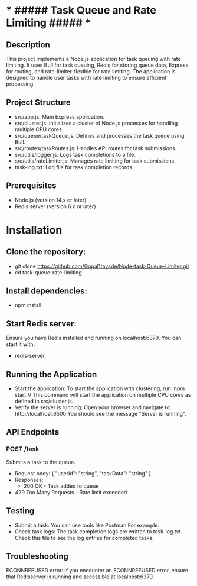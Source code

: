 #                                       *  ##### Task Queue and Rate Limiting ##### *
## Description
This project implements a Node.js application for task queuing with rate limiting. It uses Bull for task queuing, Redis for storing queue data, Express for routing, and rate-limiter-flexible for rate limiting. The application is designed to handle user tasks with rate limiting to ensure efficient processing.

## Project Structure
  * src/app.js: Main Express application.
  * src/cluster.js: Initializes a cluster of Node.js processes for handling multiple CPU cores.
  * src/queue/taskQueue.js: Defines and processes the task queue using Bull.
  * src/routes/taskRoutes.js: Handles API routes for task submissions.
  * src/utils/logger.js: Logs task completions to a file.
  * src/utils/rateLimiter.js: Manages rate limiting for task submissions.
  * task-log.txt: Log file for task completion records.
## Prerequisites
* Node.js (version 14.x or later)
* Redis server (version 6.x or later)

# Installation
## Clone the repository:    
 * git clone https://github.com/Gopal1tayade/Node-task-Queue-Limiter.git
 * cd task-queue-rate-limiting
## Install dependencies:
  * npm install
## Start Redis server:
   Ensure you have Redis installed and running on localhost:6379. You can start it with:
  * redis-server

## Running the Application
 * Start the application:
   To start the application with clustering, run: npm start //
   This command will start the application on multiple CPU cores as defined in src/cluster.js.
* Verify the server is running:
  Open your browser and navigate to:  http://localhost:6500
   You should see the message "Server is running".


## API Endpoints
### POST /task
Submits a task to the queue.
 * Request body:
{
"userId": "string", 
"taskData": "string"
}
* Responses:
  * 200 OK - Task added to queue
 * 429 Too Many Requests - Rate limit exceeded
## Testing
* Submit a task:
         You can use tools like Postman  For example:
* Check task logs:
           The task completion logs are written to task-log.txt. Check this file to see
            the log entries for completed tasks.
## Troubleshooting
ECONNREFUSED error:
If you encounter an ECONNREFUSED error, ensure that Redisserver is running and accessible at localhost:6379.

